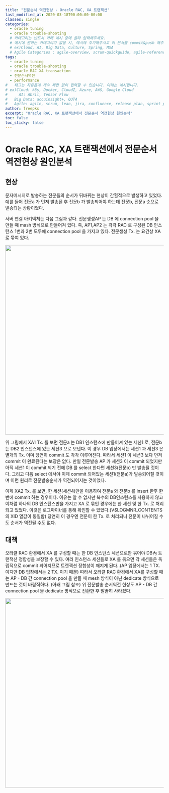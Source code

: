 ```yaml
---
title: "전문순서 역전현상 - Oracle RAC, XA 트랜잭션"
last_modified_at: 2020-03-18T00:00:00-00:00
classes: single
categories:
  - oracle tuning
  - oracle trouble-shooting
  # 카테고리는 반드시 아래 예시 중에 골라 입력해주세요.
  # 예시에 원하는 카테고리가 없을 시, 예시에 추가해주시고 이 문서를 commit&push 해주세요.
  # ex)Cloud, AI, Big Data, Culture, Spring, MSA
  # Agile Categories : agile-overview, scrum-quickguide, agile-reference, agile-practices, agile-thingy
tags:
  - oracle tuning
  - oracle trouble-shooting
  - oracle RAC XA transaction
  - 전문순서역전
  - performance
#	태그는 자유롭게 개수 제한 없이 입력할 수 있습니다. 아래는 예시입니다.
# ex)Cloud: k8s, Docker, CloudZ, Azure, AWS, Google Cloud
#	  AI: Abril, Tensor Flow
#   Big Data: accuinsight+, QUTA
#   Agile: agile, scrum, lean, jira, confluence, release plan, sprint plan, backlog, review, retrospective, scrum master, product owner, scrum team, dev team,
author: freepks
excerpt: "Oracle RAC, XA 트랜잭션에서 전문순서 역전현상 원인분석"
toc: false 
toc_sticky: false
---
```

# Oracle RAC, XA 트랜잭션에서 전문순서 역전현상 원인분석

## 현상

문자메시지로 발송하는 전문들의 순서가 뒤바뀌는 현상이 간헐적으로 발생하고 있었다.
예를 들어 전문a 가 먼저 발송된 후 전문b 가 발송되어야 하는데 전문b, 전문a 순으로 발송되는 상황이었다.

서버 연결 아키텍처는 다음 그림과 같다.
전문생성AP 는 DB 에 connection pool 을 만들 때 mash 방식으로 만들어져 있다.
즉, AP1,AP2 는 각각 RAC 로 구성된 DB 인스턴스 1번과 2번 모두에 connection pool 을 가지고 있다.
전문생성 Tx. 는 요건상 XA 로 묶여 있다.


<img src="https://freepks.github.io/images/전문발송아키텍처1.png" width="600">


위 그림에서 XA1 Tx. 를 보면 전문a 는 DB1 인스턴스에 만들어져 있는 세션1 로, 전문b 는 DB2 인스턴스에 있는 세션3 으로 보낸다.
이 경우 DB 입장에서는 세션1 과 세션3 은 별개의 Tx. 이며 당연히 commit 도 각각 이루어진다.
따라서 세션1 이 세션3 보다 먼저 commit 이 완료된다는 보장은 없다.
만일 전문발송 AP 가 세션3 이 commit 되었지만 아직 세션1 이 commit 되기 전에 DB 를 select 한다면 세션3(전문b) 만 발송될 것이다.
그리고 다음 select 에서야 이제 commit 되어있는 세션1(전문a)가 발송되어질 것이며 이런 원리로 전문발송순서가 역전되어지는 것이었다.

이제 XA2 Tx. 를 보면, 한 세션(세션4)만을 이용하여 전문a 와 전문b 를 insert 한후 한번에 commit 하는 경우이다.
이유는 알 수 없지만 복수의 DB인스턴스를 사용하지 않고 이처럼 하나의 DB 인스턴스만을 가지고 XA 로 묶인 경우에는 한 세션 및 한 Tx. 로 처리되고 있었다. 이것은 로그마이너를 통해 확인할 수 있었다.(V$LOGMNR_CONTENTS 의 XID 열값이 동일함)
당연히 이 경우엔 전문이 한 Tx. 로 처리되니 전문이 나뉘어질 수도 순서가 역전될 수도 없다.

## 대책

오라클 RAC 환경에서 XA 를 구성할 때는 한 DB 인스턴스 세션으로만 묶어야 DB內 트랜잭션 정합성을 보장할 수 있다.
여러 인스턴스 세션들로 XA 를 묶으면 각 세션들은 독립적으로 commit 되어지므로 트랜잭션 정합성이 깨지게 된다..(AP 입장에서는 1 TX. 이지만 DB 입장에서는 2 TX. 이기 때문)
따라서 오라클 RAC 환경에서 XA를 구성할 때는 AP - DB 간 connection pool 을 만들 때 mesh 방식이 아닌 dedicate 방식으로 만드는 것이 바람직하다. (아래 그림 참조)
위 전문발송 순서역전 현상도 AP - DB 간 connection pool 을 dedicate 방식으로 전환한 후 말끔히 사라졌다.


<img src="https://freepks.github.io/images/전문발송아키텍처2.png" width="600">

